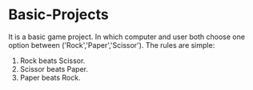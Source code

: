 # Basic-Projects

It is a basic game project. In which computer and user both choose one option between ('Rock','Paper','Scissor').
The rules are simple:
1. Rock beats Scissor.
2. Scissor beats Paper.
3. Paper beats Rock.